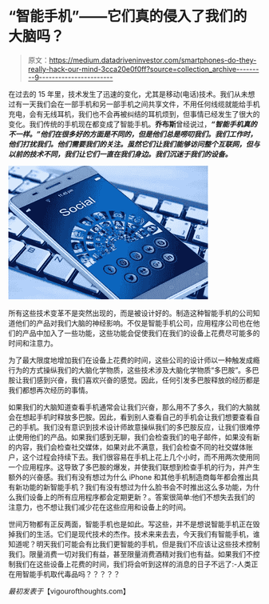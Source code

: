 # “智能手机”——它们真的侵入了我们的大脑吗？

> 原文：<https://medium.datadriveninvestor.com/smartphones-do-they-really-hack-our-mind-3cca20e0f0ff?source=collection_archive---------9----------------------->

在过去的 15 年里，技术发生了迅速的变化，尤其是移动(电话)技术。我们从未想过有一天我们会在一部手机和另一部手机之间共享文件，不用任何线缆就能给手机充电，会有无线耳机，我们也不会再被纠结的耳机烦到，但事情已经发生了很大的变化。我们传统的手机现在都变成了智能手机。**乔布斯**曾经说过，***“智能手机真的不一样。”他们在很多好的方面是不同的，但是他们总是唠叨我们。我们工作时，他们打扰我们。他们需要我们的关注。虽然它们让我们能够访问整个互联网，但与以前的技术不同，我们让它们一直在我们身边。我们沉迷于我们的设备。***

![](img/7e2348d6262b3595241243adfa774648.png)

所有这些技术变革不是突然出现的，而是被设计好的。制造这种智能手机的公司知道他们的产品对我们大脑的神经影响。不仅是智能手机公司，应用程序公司也在他们的产品中加入了一些功能，这些功能会促使我们在我们的设备上花费尽可能多的时间和注意力。

为了最大限度地增加我们在设备上花费的时间，这些公司的设计师以一种触发成瘾行为的方式操纵我们的大脑化学物质，这些技术涉及大脑化学物质“多巴胺”。多巴胺让我们感到兴奋，我们喜欢兴奋的感觉。因此，任何引发多巴胺释放的经历都是我们都想再次经历的事情。

如果我们的大脑知道查看手机通常会让我们兴奋，那么用不了多久，我们的大脑就会在想起手机时释放多巴胺。因此，看到别人查看自己的手机会让我们想要查看自己的手机。我们没有意识到技术设计师故意操纵我们的多巴胺反应，让我们很难停止使用他们的产品。如果我们感到无聊，我们会检查我们的电子邮件，如果没有新的内容，我们会检查社交媒体，如果对此不满意，我们会检查不同的社交媒体账户，这个过程会持续下去。我们很容易在手机上花上几个小时，而不用两次使用同一个应用程序。这导致了多巴胺的爆发，并使我们联想到检查手机的行为，并产生额外的兴奋感。我们有没有想过为什么 iPhone 和其他手机制造商每年都会推出具有新功能的新智能手机？我们有没有想过为什么脸书会不时推出这么多功能，为什么我们设备上的所有应用程序都会定期更新？。答案很简单:他们不想失去我们的注意力，也不想让我们减少花在这些应用和设备上的时间。

世间万物都有正反两面，智能手机也是如此。写这些，并不是想说智能手机正在毁掉我们的生活。它们是现代技术的杰作。技术来来去去，今天我们有智能手机，谁知道呢？明天我们可能会有比我们更智能的手机，但是我们不应该让这些技术控制我们。限量消费一切对我们有益，甚至限量消费酒精对我们也有益。如果我们不控制我们在这些设备上花费的时间，我们将会听到这样的消息的日子不远了:-人类正在用智能手机取代毒品吗？？？？？

*最初发表于*【vigourofthoughts.com】
